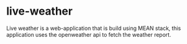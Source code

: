 # live-weather

Live weather is a web-application that is build using MEAN stack, this application uses the openweather api to fetch the weather report.
